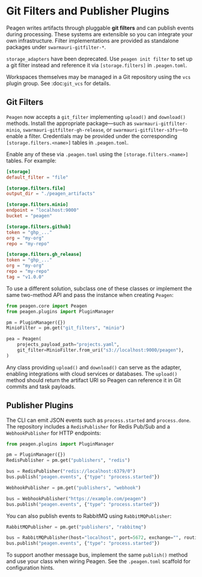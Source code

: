 # Git Filters and Publisher Plugins

Peagen writes artifacts through pluggable **git filters** and can publish events during processing. These systems are extensible so you can integrate your own infrastructure. Filter implementations are provided as standalone packages under ``swarmauri-gitfilter-*``.

``storage_adapters`` have been deprecated. Use ``peagen init filter`` to set up a git filter instead and reference it via ``[storage.filters]`` in ``.peagen.toml``.

Workspaces themselves may be managed in a Git repository using the
``vcs`` plugin group. See :doc:`git_vcs` for details.

## Git Filters

``Peagen`` now accepts a ``git_filter`` implementing ``upload()`` and ``download()`` methods. Install the appropriate package—such as ``swarmauri-gitfilter-minio``, ``swarmauri-gitfilter-gh-release``, or ``swarmauri-gitfilter-s3fs``—to enable a filter. Credentials may be provided under the corresponding ``[storage.filters.<name>]`` tables in ``.peagen.toml``.

Enable any of these via `.peagen.toml` using the `[storage.filters.<name>]`
tables. For example:

```toml
[storage]
default_filter = "file"

[storage.filters.file]
output_dir = "./peagen_artifacts"

[storage.filters.minio]
endpoint = "localhost:9000"
bucket = "peagen"

[storage.filters.github]
token = "ghp_..."
org = "my-org"
repo = "my-repo"

[storage.filters.gh_release]
token = "ghp_..."
org = "my-org"
repo = "my-repo"
tag = "v1.0.0"
```

To use a different solution, subclass one of these classes or implement the same two-method API and pass the instance when creating `Peagen`:

```python
from peagen.core import Peagen
from peagen.plugins import PluginManager

pm = PluginManager({})
MinioFilter = pm.get("git_filters", "minio")

pea = Peagen(
    projects_payload_path="projects.yaml",
    git_filter=MinioFilter.from_uri("s3://localhost:9000/peagen"),
)
```

Any class providing `upload()` and `download()` can serve as the adapter, enabling integrations with cloud services or databases. The `upload()` method should return the artifact URI so Peagen can reference it in Git commits and task payloads.

## Publisher Plugins

The CLI can emit JSON events such as `process.started` and `process.done`. The repository includes a `RedisPublisher` for Redis Pub/Sub and a `WebhookPublisher` for HTTP endpoints:


```python
from peagen.plugins import PluginManager

pm = PluginManager({})
RedisPublisher = pm.get("publishers", "redis")

bus = RedisPublisher("redis://localhost:6379/0")
bus.publish("peagen.events", {"type": "process.started"})
```

```python
WebhookPublisher = pm.get("publishers", "webhook")

bus = WebhookPublisher("https://example.com/peagen")
bus.publish("peagen.events", {"type": "process.started"})
```

You can also publish events to RabbitMQ using `RabbitMQPublisher`:

```python
RabbitMQPublisher = pm.get("publishers", "rabbitmq")

bus = RabbitMQPublisher(host="localhost", port=5672, exchange="", routing_key="peagen.events")
bus.publish("peagen.events", {"type": "process.started"})
```

To support another message bus, implement the same `publish()` method and use your class when wiring Peagen. See the `.peagen.toml` scaffold for configuration hints.
